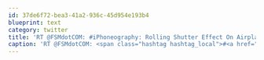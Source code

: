 ```yaml
---
id: 37de6f72-bea3-41a2-936c-45d954e193b4
blueprint: text
category: twitter
title: 'RT @FSMdotCOM: #iPhoneography: Rolling Shutter Effect On Airplane Propellers http://bit.ly/96CD2F #iPhone'
caption: 'RT @FSMdotCOM: <span class="hashtag hashtag_local">#<a href="http://tweettemp.darylchymko.ca/?tag=iphoneography">iPhoneography</a>: Rolling Shutter Effect On Airplane Propellers http://bit.ly/96CD2F <span class="hashtag hashtag_local">#<a href="http://tweettemp.darylchymko.ca/?tag=iphone">iPhone</a>'
---
```

